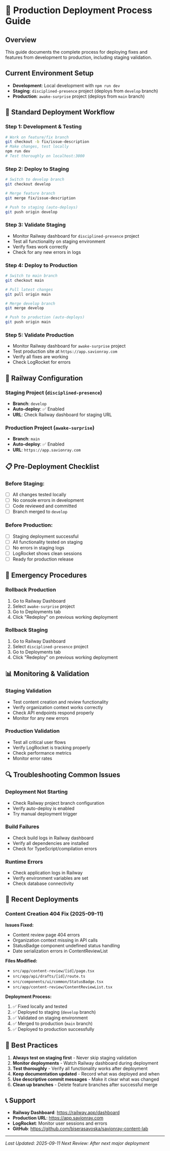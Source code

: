 # 🚀 Production Deployment Process Guide

## Overview
This guide documents the complete process for deploying fixes and features from development to production, including staging validation.

## Current Environment Setup
- **Development**: Local development with `npm run dev`
- **Staging**: `disciplined-presence` project (deploys from `develop` branch)
- **Production**: `awake-surprise` project (deploys from `main` branch)

## 🎯 Standard Deployment Workflow

### Step 1: Development & Testing
```bash
# Work on feature/fix branch
git checkout -b fix/issue-description
# Make changes, test locally
npm run dev
# Test thoroughly on localhost:3000
```

### Step 2: Deploy to Staging
```bash
# Switch to develop branch
git checkout develop

# Merge feature branch
git merge fix/issue-description

# Push to staging (auto-deploys)
git push origin develop
```

### Step 3: Validate Staging
- Monitor Railway dashboard for `disciplined-presence` project
- Test all functionality on staging environment
- Verify fixes work correctly
- Check for any new errors in logs

### Step 4: Deploy to Production
```bash
# Switch to main branch
git checkout main

# Pull latest changes
git pull origin main

# Merge develop branch
git merge develop

# Push to production (auto-deploys)
git push origin main
```

### Step 5: Validate Production
- Monitor Railway dashboard for `awake-surprise` project
- Test production site at `https://app.savionray.com`
- Verify all fixes are working
- Check LogRocket for errors

## 🔧 Railway Configuration

### Staging Project (`disciplined-presence`)
- **Branch**: `develop`
- **Auto-deploy**: ✅ Enabled
- **URL**: Check Railway dashboard for staging URL

### Production Project (`awake-surprise`)
- **Branch**: `main`
- **Auto-deploy**: ✅ Enabled
- **URL**: `https://app.savionray.com`

## 📋 Pre-Deployment Checklist

### Before Staging:
- [ ] All changes tested locally
- [ ] No console errors in development
- [ ] Code reviewed and committed
- [ ] Branch merged to `develop`

### Before Production:
- [ ] Staging deployment successful
- [ ] All functionality tested on staging
- [ ] No errors in staging logs
- [ ] LogRocket shows clean sessions
- [ ] Ready for production release

## 🚨 Emergency Procedures

### Rollback Production
1. Go to Railway Dashboard
2. Select `awake-surprise` project
3. Go to Deployments tab
4. Click "Redeploy" on previous working deployment

### Rollback Staging
1. Go to Railway Dashboard
2. Select `disciplined-presence` project
3. Go to Deployments tab
4. Click "Redeploy" on previous working deployment

## 📊 Monitoring & Validation

### Staging Validation
- Test content creation and review functionality
- Verify organization context works correctly
- Check API endpoints respond properly
- Monitor for any new errors

### Production Validation
- Test all critical user flows
- Verify LogRocket is tracking properly
- Check performance metrics
- Monitor error rates

## 🔍 Troubleshooting Common Issues

### Deployment Not Starting
- Check Railway project branch configuration
- Verify auto-deploy is enabled
- Try manual deployment trigger

### Build Failures
- Check build logs in Railway dashboard
- Verify all dependencies are installed
- Check for TypeScript/compilation errors

### Runtime Errors
- Check application logs in Railway
- Verify environment variables are set
- Check database connectivity

## 📝 Recent Deployments

### Content Creation 404 Fix (2025-09-11)
**Issues Fixed:**
- Content review page 404 errors
- Organization context missing in API calls
- StatusBadge component undefined status handling
- Date serialization errors in ContentReviewList

**Files Modified:**
- `src/app/content-review/[id]/page.tsx`
- `src/app/api/drafts/[id]/route.ts`
- `src/components/ui/common/StatusBadge.tsx`
- `src/app/content-review/ContentReviewList.tsx`

**Deployment Process:**
1. ✅ Fixed locally and tested
2. ✅ Deployed to staging (`develop` branch)
3. ✅ Validated on staging environment
4. ✅ Merged to production (`main` branch)
5. ✅ Deployed to production successfully

## 🎯 Best Practices

1. **Always test on staging first** - Never skip staging validation
2. **Monitor deployments** - Watch Railway dashboard during deployment
3. **Test thoroughly** - Verify all functionality works after deployment
4. **Keep documentation updated** - Record what was deployed and when
5. **Use descriptive commit messages** - Make it clear what was changed
6. **Clean up branches** - Delete feature branches after successful merge

## 📞 Support

- **Railway Dashboard**: https://railway.app/dashboard
- **Production URL**: https://app.savionray.com
- **LogRocket**: Monitor user sessions and errors
- **GitHub**: https://github.com/biserasavoska/savionray-content-lab

---

*Last Updated: 2025-09-11*
*Next Review: After next major deployment*
